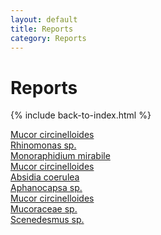 ```yaml
---
layout: default
title: Reports
category: Reports
---
```

# Reports
{% include back-to-index.html %}

<a href="ebook/assets/pdfs/Report_Filippa_Fungi_edited.pdf">Mucor circinelloides</a> <br>
<a href="ebook/assets/pdfs/algae_jansson.a.pdf">Rhinomonas sp.</a> <br>
<a href="ebook/assets/pdfs/Algae_report_Julius_Falck.pdf">Monoraphidium mirabile</a> <br>
<a href="ebook/assets/pdfs/Fungi_jansson.a.pdf">Mucor circinelloides</a> <br>
<a href="ebook/assets/pdfs/Fungi_report_Julius_Falck.pdf">Absidia coerulea</a><br>
<a href="ebook/assets/pdfs/Lab_report_algae-CamdenKK.pdf">Aphanocapsa sp.</a><br>
<a href="ebook/assets/pdfs/Lab_report_fungi-CamdenKK1.pdf">Mucor circinelloides</a><br>
<a href="ebook/assets/pdfs/Mucoraceae_sp.pdf">Mucoraceae sp.</a> <br>
<a href="ebook/assets/pdfs/Scenedesmus_sp.pdf">Scenedesmus sp.</a> <br>
